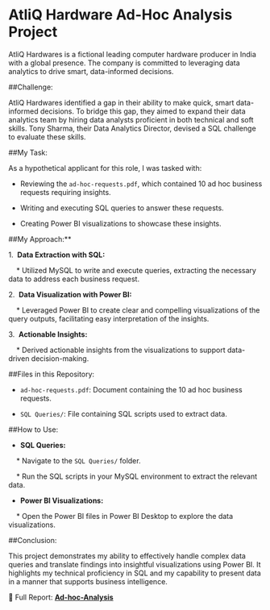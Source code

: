 # AtliQ Hardware Ad-Hoc Analysis Project

AtliQ Hardwares is a fictional leading computer hardware producer in India with a global presence. The company is committed to leveraging data analytics to drive smart, data-informed decisions.


##Challenge:



AtliQ Hardwares identified a gap in their ability to make quick, smart data-informed decisions. To bridge this gap, they aimed to expand their data analytics team by hiring data analysts proficient in both technical and soft skills. Tony Sharma, their Data Analytics Director, devised a SQL challenge to evaluate these skills.



##My Task:



As a hypothetical applicant for this role, I was tasked with:



* Reviewing the `ad-hoc-requests.pdf`, which contained 10 ad hoc business requests requiring insights.

* Writing and executing SQL queries to answer these requests.

* Creating Power BI visualizations to showcase these insights.



##My Approach:**



1.  **Data Extraction with SQL:**

    * Utilized MySQL to write and execute queries, extracting the necessary data to address each business request.

2.  **Data Visualization with Power BI:**

    * Leveraged Power BI to create clear and compelling visualizations of the query outputs, facilitating easy interpretation of the insights.

3.  **Actionable Insights:**

    * Derived actionable insights from the visualizations to support data-driven decision-making.


##Files in this Repository:

* `ad-hoc-requests.pdf`: Document containing the 10 ad hoc business requests.

* `SQL Queries/`: File containing SQL scripts used to extract data.


##How to Use:


* **SQL Queries:**

    * Navigate to the `SQL Queries/` folder.

    * Run the SQL scripts in your MySQL environment to extract the relevant data.

* **Power BI Visualizations:**

    * Open the Power BI files in Power BI Desktop to explore the data visualizations.

##Conclusion:

This project demonstrates my ability to effectively handle complex data queries and translate findings into insightful visualizations using Power BI. It highlights my technical proficiency in SQL and my capability to present data in a manner that supports business intelligence.

🔗 Full Report:  [**Ad-hoc-Analysis**](https://app.powerbi.com/view?r=eyJrIjoiYmRkYzk1NWUtNTBjYi00MjNmLTgzMWItZjAwODAwMDhlNWM3IiwidCI6ImM2ZTU0OWIzLTVmNDUtNDAzMi1hYWU5LWQ0MjQ0ZGM1YjJjNCJ9&embedImagePlaceholder=true)
